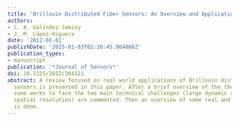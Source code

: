 ```yaml
---
title: 'Brillouin Distributed Fiber Sensors: An Overview and Applications'
authors:
- C. A. Galindez-Jamioy
- J. M. López-Higuera
date: '2012-01-01'
publishDate: '2025-01-03T02:26:45.864866Z'
publication_types:
- manuscript
publication: '*Journal of Sensors*'
doi: 10.1155/2012/204121
abstract: A review focused on real world applications of Brillouin distributed fiber
  sensors is presented in this paper. After a brief overview of the theoretical principles,
  some works to face the two main technical challenges (large dynamic range and higher
  spatial resolution) are commented. Then an overview of some real and on-field applications
  is done.
---
```

